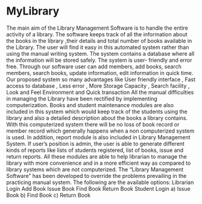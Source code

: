 # MyLibrary
 The main aim of the Library Management Software is to handle the entire activity of a library. The software keeps track of all the information about the books in the library ,their details and total number of books available in the Library. The user will find it easy in this automated system rather than using the manual writing system. The system contains a database where all the information will be stored safely. The system is user- friendly and error free. Through our software user can add members, add books, search members, search books, update information, edit information in quick time. Our proposed system so many advantages like User friendly interface , Fast access to database , Less error , More Storage Capacity , Search facility , Look and Feel Environment and Quick transaction All the manual difficulties in managing the Library have been rectified by implementing computerization. Books and student maintenance modules are also included in this system which would keep track of the students using the library and also a detailed description about the books a library contains. With this computerized system there will be no loss of book record or member record which generally happens when a non computerized system is used. In addition, report module is also included in Library Management System. If user’s position is admin, the user is able to generate different kinds of reports like lists of students registered, list of books, issue and return reports. All these modules are able to help librarian to manage the library with more convenience and in a more efficient way as compared to library systems which are not computerized. The “Library Management Software” has been developed to override the problems prevailing in the practicing manual system. The following are the available options: Librarian Login Add Book Issue Book  Find Book Return Book  Student Login  a) Issue Book b) Find Book c) Return Book
